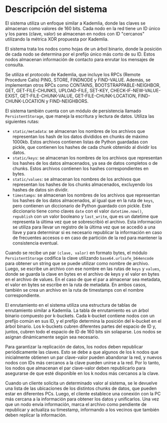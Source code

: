 # Descripción del sistema

El sistema utiliza un enfoque similar a Kademlia, donde las claves se almacenan como valores de 160 bits. Cada nodo en la red tiene un ID único y los pares (clave, valor) se almacenan en nodos con ID "cercanos" utilizando la métrica XOR propuesta por Kademlia.

El sistema trata los nodos como hojas de un árbol binario, donde la posición de cada nodo se determina por el prefijo único más corto de su ID. Estos nodos almacenan información de contacto para enrutar los mensajes de consulta.

Se utiliza el protocolo de Kademlia, que incluye los RPCs (Remote Procedure Calls) PING, STORE, FINDNODE y FIND-VALUE. Además, se implementan otros RPCs como CONTAINS, BOOTSTRAPPABLE-NEIGHBOR, GET, GET-FILE-CHUNKS, UPLOAD-FILE, SET-KEY, CHECK-IF-NEW-VALUE-EXIST, GET-FILE-CHUNK-VALUE, GET-FILE-CHUNK-LOCATION, FIND-CHUNK-LOCATION y FIND-NEIGHBORS.

El sistema también cuenta con un módulo de persistencia llamado `PersistentStorage`, que maneja la escritura y lectura de datos. Utiliza las siguientes rutas:

- `static/metadata`: se almacenan los nombres de los archivos que representan los hash de los datos divididos en chunks de máximo 1000kb. Estos archivos contienen listas de Python guardadas con pickle, que contienen los hashes de cada chunk obtenido al dividir los datos.
- `static/keys`: se almacenan los nombres de los archivos que representan los hashes de los datos almacenados, ya sea de datos completos o de chunks. Estos archivos contienen los hashes correspondientes en bytes.
- `static/values`: se almacenan los nombres de los archivos que representan los hashes de los chunks almacenados, excluyendo los hashes de datos sin dividir.
- `timestamps`: se almacenan los nombres de los archivos que representan los hashes de los datos almacenados, al igual que en la ruta de `keys`, pero contienen un diccionario de Python guardado con pickle. Este diccionario tiene como claves `date` con el valor `datetime.now()`, `republish` con un valor booleano y `last_write`, que es un datetime que representa la última vez que se sobrescribió el archivo. Esta información se utiliza para llevar un registro de la última vez que se accedió a una llave y para determinar si es necesario republicar la información en caso de frecuentes accesos o en caso de partición de la red para mantener la consistencia eventual.

Cuando se recibe un par `(clave, valor)` en formato bytes, el módulo `PersistentStorage` codifica la clave utilizando `base64.urlsafe_b64encode` para obtener un string que se puede utilizar como nombre de archivo. Luego, se escribe un archivo con ese nombre en las rutas de `keys` y `values`, donde se guarda la clave en bytes en el archivo de keys y el valor en bytes en el archivo de values. En el caso de que el par a almacenar sea metadata, el valor en bytes se escribe en la ruta de metadata. En ambos casos, también se crea un archivo en la ruta de timestamps con el nombre correspondiente.

El enrutamiento en el sistema utiliza una estructura de tablas de enrutamiento similar a Kademlia. La tabla de enrutamiento es un árbol binario compuesto por k-buckets. Cada k-bucket contiene nodos con un prefijo común en sus ID, y el prefijo determina la posición del k-bucket en el árbol binario. Los k-buckets cubren diferentes partes del espacio de ID y, juntos, cubren todo el espacio de ID de 160 bits sin solaparse. Los nodos se asignan dinámicamente según sea necesario.

Para garantizar la replicación de datos, los nodos deben republicar periódicamente las claves. Esto se debe a que algunos de los k nodos que inicialmente obtienen un par clave-valor pueden abandonar la red, y nuevos nodos con IDs más cercanos a la clave pueden unirse a la red. Por lo tanto, los nodos que almacenan el par clave-valor deben republicarlo para asegurarse de que esté disponible en los k nodos más cercanos a la clave.

Cuando un cliente solicita un determinado valor al sistema, se le devuelve una lista de las ubicaciones de los distintos chunks de datos, que pueden estar en diferentes PCs. Luego, el cliente establece una conexión con la PC más cercana a la información para obtener los datos y unificarlos. Una vez que un nodo envía información, marca el archivo como pendiente de republicar y actualiza su timestamp, informando a los vecinos que también deben replicar la información.
